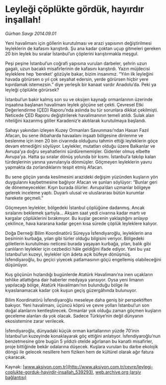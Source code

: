 # Leyleği çöplükte gördük, hayırdır inşallah!

*Gürhan Savgı 2014.09.01*

<div class="pNewsDetailMainContent ctx_content" itemprop="articleBody">
 <p>
  Yeni havalimanı için göllerin kurutulması ve arazi yapısının değiştirilmesi leyleklerin de kafasını karıştırdı. Şu ana kadar çoktan uçup gitmeleri gereken 20 bin leylek bu sıralar İstanbul’un çöplerini karıştırmakla meşgul.
 </p>
 <p>
  Peşi peşine İstanbul’un coğrafi yapısına vurulan darbeler, şehrin uzun gagalı, uzun bacaklı misafirlerinin de kafasını karıştırdı. Yazın müjdecisi leyleklere hep ‘bereket’ gözüyle bakar, bizim insanımız. “Yılın ilk leyleğini havada görürsen o yıl çok seyahat edersin, yerde görürsen hiçbir yere kıpırdamak istemezsin.” diye yerleşik bir kanaat vardır Anadolu’da. Peki ya leyleği çöplükte görürsek?
 </p>
 <p>
  İstanbul’un bakir kalmış son su ve oksijen kaynağı ormanlarının üzerinde inşaatına başlanan havalimanı leylek göçüne set çekti. Çevresel Etki Değerlendirme (ÇED) Raporu’nda aslında bu tür sorunlara dikkat çekilmişti. Neticede ÇED Raporu değiştirilerek havalimanının temeli atıldı. Sulak alan niteliğini kazanmış göller Karadeniz’e akıtılarak kurutulmaya başlandı.
 </p>
 <p>
  Sahayı yakından izleyen Kuzey Ormanları Savunması’ndan Hasan Fazıl Afacan, bu sene ilkbaharda havaalanı inşaatı bölgesine dinlenme ve beslenme için inen 20 bin civarında olduğunu tahmin ettiği leyleklerin göçe devam etmediğini söylüyor. Leylekler, mutatları olduğu üzere Balkanlar ve Avrupa’ya doğru seyahatlerini sürdürememişler. Gidenler olmuş elbette Avrupa’ya. Hatta şu sıralar dönüş yolunda bir kısmı. İstanbul’a takılıp kalan türdeşlerinin yanına yavrularıyla dönmüşler. Göçmeyen leyleklerin yavru yapmakta da zorlandıklarını tespit etmiş Afacan.
 </p>
 <p>
  Bu sene göçün yarıda kesilmesini arazideki değişim yüzünden kuşların yön duygularını kaybetmesine bağlıyor Afacan ve şunları söylüyor: “Bunlar geri de dönemeyecekler. Kışın burada ölürler. Avrupa’dan uzmanlar bölgeye gelerek inceleme yaptı. Duyarlı ulusal ve uluslararası bütün kurumlar harekete geçmeli.”
 </p>
 <p>
  Göçmeyen leylekler, bölgedeki İstanbul çöplüğüne dadanmış. Ancak sıralarını beklemek şartıyla… Akşam saat yedi civarına kadar martı ve kargalar çöplüklerini bırakmıyor. Bu kuşlar gecenin yaklaştığını anlayıp çekilince, hava kararana kadar geçen kısa sürede çöplük leyleklere kalıyor.
 </p>
 <p>
  Doğa Derneği Bilim Koordinatörü Süreyya İsfendiyaroğlu, leyleklerin ana besininin kurbağa, yılan gibi türler olduğu bilgisini veriyor. Bölgedeki göletlerin kurutulması neticesi burada yaşayan kurbağa, yılan, balık gibi canlıların leylekler için cezbedici hâle geldiğini ifade ediyor. Yani bu yaz İstanbul’un kuzeyi, leylekler için âdeta açık büfeye dönüşmüş. İsfendiyaroğlu, bu geçici yiyecek patlamasının göçü engellemiş olabileceğini düşünüyor.
 </p>
 <p>
  Kuş göçünün hızlandığı bugünlerde Atatürk Havalimanı’na inen uçakların tehlike atlattığına dair haberler medyaya yansıyor. Oysa yeni limanın yapılacağı bölge, Atatürk Havalimanı’nın bulunduğu bölge ile kıyaslanamacak kadar çok kuşun geçiş güzergâhında bulunuyor.
 </p>
 <p>
  Bilim Koordinatörü İsfendiyaroğlu meseleye daha geniş bir perspektiften bakıyor. Yeni havalimanı, üçüncü köprü ve çevre yolları İstanbul’un son doğal alanlarını kentleştirecek. Ormanlar yok olduğu zaman göçmen kuşların geceleme alanları da yok olacak. Sadece Türkiye’nin değil dünyanın ekosistemine zarar verilecek.
 </p>
 <p>
  İsfendiyaroğlu, dünyadaki küçük orman kartallarının yüzde 70’inin İstanbul’un kuzeyinde konaklayarak göç ettiğini anlatıyor. İsfendiyaroğlu’nun benzetmesine göre bugün 5 yıldızlı otelde ağırlanan bu kanatlı misafirler, proje bittiğinde bekâr odalarına düşecek. Kuşlara vurulan bu darbe ekolojik döngü ile gelecek nesillere hem fiziken hem de kültürel olarak ağır fatura çıkaracak.
 </p>
</div>


Kaynak: [www.aksiyon.com.tr](http://www.aksiyon.com.tr/cevre/leylegi-coplukte-gorduk-hayirdir-insallah_539293), [web.archive.org (arşiv bağlantısı)](http://web.archive.org/web/20151218045648/http://www.aksiyon.com.tr/cevre/leylegi-coplukte-gorduk-hayirdir-insallah_539293)

